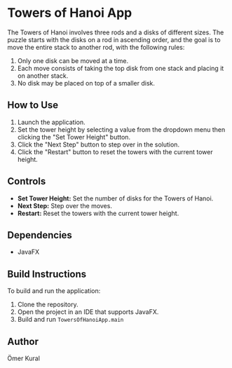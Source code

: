Towers of Hanoi App
===================

The Towers of Hanoi involves three rods and a disks of different 
sizes. The puzzle starts with the disks on a rod in ascending order, 
and the goal is to move the entire 
stack to another rod, with the following rules:

1.  Only one disk can be moved at a time.
2.  Each move consists of taking the top disk from one stack and placing it on another stack.
3.  No disk may be placed on top of a smaller disk.

How to Use
----------

1.  Launch the application.
2.  Set the tower height by selecting a value from the dropdown menu then clicking the "Set Tower Height" button.
3.  Click the "Next Step" button to step over in the solution.
4.  Click the "Restart" button to reset the towers with the current tower height.

Controls
--------

*   **Set Tower Height:** Set the number of disks for the Towers of Hanoi.
*   **Next Step:** Step over the moves.
*   **Restart:** Reset the towers with the current tower height.

Dependencies
------------

*   JavaFX

Build Instructions
------------------

To build and run the application:

1.  Clone the repository.
2.  Open the project in an IDE that supports JavaFX.
3.  Build and run `TowersOfHanoiApp.main`

Author
------

Ömer Kural